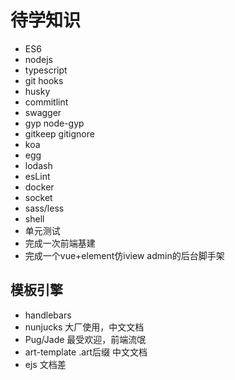 # 待学知识

- ES6
- nodejs
- typescript
- git hooks
- husky
- commitlint
- swagger
- gyp node-gyp
- gitkeep gitignore
- koa
- egg
- lodash
- esLint
- docker
- socket
- sass/less
- shell
- 单元测试
- 完成一次前端基建
- 完成一个vue+element仿iview admin的后台脚手架

## 模板引擎

- handlebars
- nunjucks 大厂使用，中文文档
- Pug/Jade 最受欢迎，前端流氓
- art-template .art后缀 中文文档
- ejs 文档差
